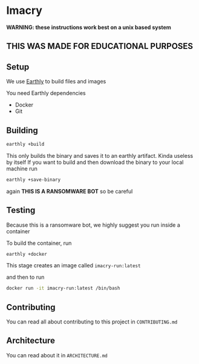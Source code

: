 # Imacry

**WARNING: these instructions work best on a unix based system**

## **THIS WAS MADE FOR EDUCATIONAL PURPOSES**

## Setup

We use [Earthly](https://earthly.dev) to build files and images

You need Earthly dependencies
* Docker
* Git 

## Building

``` sh
earthly +build
```

This only builds the binary and saves it to an earthly artifact. Kinda useless by itself
If you want to build and then download the binary to your local machine run 

``` sh
earthly +save-binary
```

again **THIS IS A RANSOMWARE BOT** so be careful

## Testing

Because this is a ransomware bot, we highly suggest you run inside a container

To build the container, run

``` sh
earthly +docker
```

This stage creates an image called `imacry-run:latest`

and then to run

``` sh
docker run -it imacry-run:latest /bin/bash
```

## Contributing
You can read all about contributing to this project in `CONTRIBUTING.md`

## Architecture
You can read about it in `ARCHITECTURE.md`
